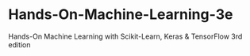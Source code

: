 # Hands-On-Machine-Learning-3e
 Hands-On Machine Learning with Scikit-Learn, Keras & TensorFlow 3rd edition
